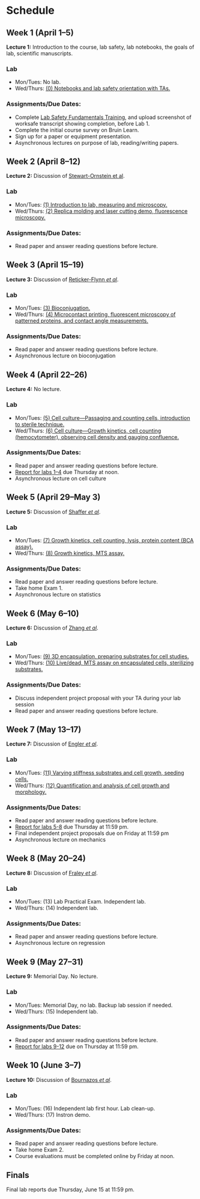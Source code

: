 # Schedule

## Week 1 (April 1–5)

**Lecture 1:** Introduction to the course, lab safety, lab notebooks, the goals of lab, scientific manuscripts.

### Lab

- Mon/Tues: No lab.
- Wed/Thurs: [(0) Notebooks and lab safety orientation with TAs.](lab0.html)

### Assignments/Due Dates:

- Complete [Lab Safety Fundamentals Training](https://worksafe.ucla.edu/), and upload screenshot of worksafe transcript showing completion, before Lab 1.
- Complete the initial course survey on Bruin Learn.
- Sign up for a paper or equipment presentation.
- Asynchronous lectures on purpose of lab, reading/writing papers.

## Week 2 (April 8–12)

**Lecture 2:** Discussion of [Stewart-Ornstein et al](https://doi.org/10.1016/j.cels.2017.09.012).

### Lab

- Mon/Tues: [(1) Introduction to lab, measuring and microscopy.](lab1.html)
- Wed/Thurs: [(2) Replica molding and laser cutting demo, fluorescence microscopy.](lab2.html)

### Assignments/Due Dates:

- Read paper and answer reading questions before lecture.

## Week 3 (April 15–19)

**Lecture 3:** Discussion of [Reticker-Flynn *et al*](https://doi.org/10.1038/ncomms2128).

### Lab

- Mon/Tues: [(3) Bioconjugation.](lab3.html)
- Wed/Thurs: [(4) Microcontact printing, fluorescent microscopy of patterned proteins, and contact angle measurements.](lab4.html)

### Assignments/Due Dates:

- Read paper and answer reading questions before lecture.
- Asynchronous lecture on bioconjugation

## Week 4 (April 22–26)

**Lecture 4:** No lecture.

<!-- Discussion of [Ben-David *et al*](https://doi.org/10.1038/s41586-018-0409-3). -->

### Lab

- Mon/Tues: [(5) Cell culture—Passaging and counting cells, introduction to sterile technique.](lab5.html)
- Wed/Thurs: [(6) Cell culture—Growth kinetics, cell counting (hemocytometer), observing cell density and gauging confluence.](lab6.html)

### Assignments/Due Dates:

- Read paper and answer reading questions before lecture.
- [Report for labs 1–4](Report-Guideline.html) due Thursday at noon.
- Asynchronous lecture on cell culture

## Week 5 (April 29–May 3)

**Lecture 5:** Discussion of [Shaffer *et al*](https://www.nature.com/articles/nature22794).

### Lab

- Mon/Tues: [(7) Growth kinetics, cell counting, lysis, protein content (BCA assay).](lab7.html)
- Wed/Thurs: [(8) Growth kinetics, MTS assay.](lab8.html)

### Assignments/Due Dates:

- Read paper and answer reading questions before lecture.
- Take home Exam 1.
- Asynchronous lecture on statistics

## Week 6 (May 6–10)

**Lecture 6:** Discussion of [Zhang *et al*](https://doi.org/10.1038/s41551-020-0582-1).

### Lab

- Mon/Tues: [(9) 3D encapsulation, preparing substrates for cell studies.](lab9.html)
- Wed/Thurs: [(10) Live/dead, MTS assay on encapsulated cells, sterilizing substrates.](labA.html)

### Assignments/Due Dates:


- Discuss independent project proposal with your TA during your lab session
- Read paper and answer reading questions before lecture.

## Week 7 (May 13–17)

**Lecture 7:** Discussion of [Engler *et al*](https://doi.org/10.1016/j.cell.2006.06.044).

### Lab

- Mon/Tues: [(11) Varying stiffness substrates and cell growth, seeding cells.](labB.html)
- Wed/Thurs: [(12) Quantification and analysis of cell growth and morphology.](labC.html)

### Assignments/Due Dates:

- Read paper and answer reading questions before lecture.
- [Report for labs 5-8](Report-Guideline.html) due Thursday at 11:59 pm.
- Final independent project proposals due on Friday at 11:59 pm
- Asynchronous lecture on mechanics

## Week 8 (May 20–24)

**Lecture 8:** Discussion of [Fraley *et al*](https://www.nature.com/articles/ncb2062).

### Lab

- Mon/Tues: (13) Lab Practical Exam. Independent lab.
- Wed/Thurs: (14) Independent lab.

### Assignments/Due Dates:

- Read paper and answer reading questions before lecture.
- Asynchronous lecture on regression

## Week 9 (May 27–31)

**Lecture 9:** Memorial Day. No lecture.

<!-- Discussion of [Sun *et al*](http://www.nature.com/doifinder/10.1038/nature11409). -->

### Lab

- Mon/Tues: Memorial Day, no lab. Backup lab session if needed.
- Wed/Thurs: (15) Independent lab.

### Assignments/Due Dates:

- Read paper and answer reading questions before lecture.
- [Report for labs 9-12](Report-Guideline.html) due on Thursday at 11:59 pm.

## Week 10 (June 3–7)

**Lecture 10:** Discussion of [Bournazos *et al*](https://doi.org/10.1038/s41586-020-2838-z).

### Lab

- Mon/Tues: (16) Independent lab first hour. Lab clean-up. 
- Wed/Thurs: (17) Instron demo.

### Assignments/Due Dates:

- Read paper and answer reading questions before lecture.
- Take home Exam 2.
- Course evaluations must be completed online by Friday at noon.

## Finals

Final lab reports due Thursday, June 15 at 11:59 pm.
